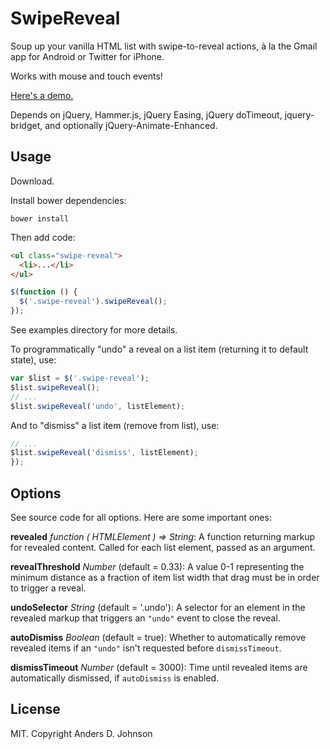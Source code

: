 # SwipeReveal

Soup up your vanilla HTML list with swipe-to-reveal actions, à la the Gmail app for Android or Twitter for iPhone.

Works with mouse and touch events!

[Here's a demo.](http://AndersDJohnson.github.io/swipe-reveal/examples/basic/)

Depends on jQuery, Hammer.js, jQuery Easing, jQuery doTimeout, jquery-bridget, and optionally jQuery-Animate-Enhanced.

## Usage

Download.

Install bower dependencies:

`bower install`

Then add code:

```html
<ul class="swipe-reveal">
  <li>...</li>
</ul>
```

```javascript
$(function () {
  $('.swipe-reveal').swipeReveal();
});
```

See examples directory for more details.

To programmatically "undo" a reveal on a list item (returning it to default state), use:

```javascript
var $list = $('.swipe-reveal');
$list.swipeReveal();
// ...
$list.swipeReveal('undo', listElement);
```

And to "dismiss" a list item (remove from list), use:

```javascript
// ...
$list.swipeReveal('dismiss', listElement);
});
```


## Options

See source code for all options. Here are some important ones:

**revealed** *function ( HTMLElement ) => String*: A function returning markup for revealed content. Called for each list element, passed as an argument.

**revealThreshold** *Number* (default = 0.33): A value 0-1 representing the minimum distance as a fraction of item list width that drag must be in order to trigger a reveal.

**undoSelector** *String* (default = '.undo'): A selector for an element in the revealed markup that triggers an `"undo"` event to close the reveal.

**autoDismiss** *Boolean* (default = true): Whether to automatically remove revealed items if an `"undo"` isn't requested before `dismissTimeout`.

**dismissTimeout** *Number* (default = 3000): Time until revealed items are automatically dismissed, if `autoDismiss` is enabled.

## License

MIT. Copyright Anders D. Johnson
